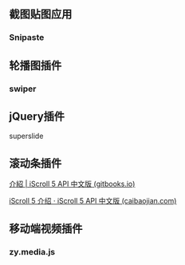## 截图贴图应用

### Snipaste

## 轮播图插件

### swiper

## jQuery插件

superslide

## 滚动条插件

[介紹 | iScroll 5 API 中文版 (gitbooks.io)](https://iiunknown.gitbooks.io/iscroll-5-api-cn/content/)

[iScroll 5 介绍 · iScroll 5 API 中文版 (caibaojian.com)](http://caibaojian.com/iscroll-5/)

## 移动端视频插件

### zy.media.js

